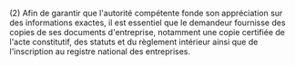 (2) Afin de garantir que l'autorité compétente fonde son appréciation sur des informations exactes, il est essentiel que le demandeur fournisse des copies de ses documents d'entreprise, notamment une copie certifiée de l'acte constitutif, des statuts et du règlement intérieur ainsi que de l'inscription au registre national des entreprises.